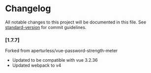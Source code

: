 # Changelog

All notable changes to this project will be documented in this file. See [standard-version](https://github.com/conventional-changelog/standard-version) for commit guidelines.

### [1.7.7]

Forked from aperturless/vue-password-strength-meter
* Updated to be compatible with vue 3.2.36
* Updated webpack to v4